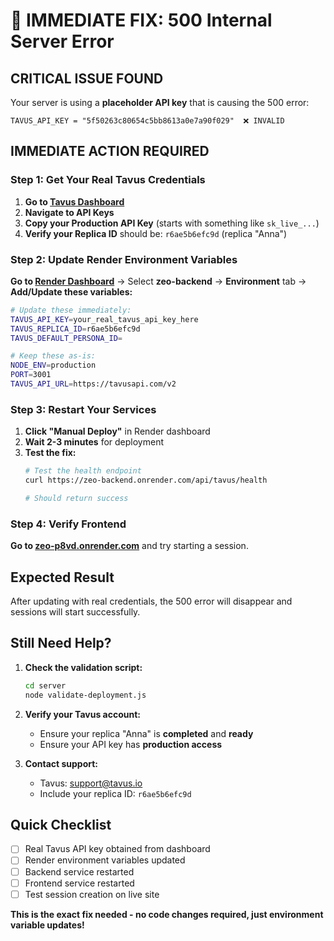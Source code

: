 # 🚨 IMMEDIATE FIX: 500 Internal Server Error

## **CRITICAL ISSUE FOUND**

Your server is using a **placeholder API key** that is causing the 500 error:

```
TAVUS_API_KEY = "5f50263c80654c5bb8613a0e7a90f029"  ❌ INVALID
```

## **IMMEDIATE ACTION REQUIRED**

### **Step 1: Get Your Real Tavus Credentials**

1. **Go to [Tavus Dashboard](https://dashboard.tavus.io)**
2. **Navigate to API Keys**
3. **Copy your Production API Key** (starts with something like `sk_live_...`)
4. **Verify your Replica ID** should be: `r6ae5b6efc9d` (replica "Anna")

### **Step 2: Update Render Environment Variables**

**Go to [Render Dashboard](https://dashboard.render.com)** → Select **zeo-backend** → **Environment** tab → **Add/Update these variables:**

```bash
# Update these immediately:
TAVUS_API_KEY=your_real_tavus_api_key_here
TAVUS_REPLICA_ID=r6ae5b6efc9d
TAVUS_DEFAULT_PERSONA_ID=

# Keep these as-is:
NODE_ENV=production
PORT=3001
TAVUS_API_URL=https://tavusapi.com/v2
```

### **Step 3: Restart Your Services**

1. **Click "Manual Deploy"** in Render dashboard
2. **Wait 2-3 minutes** for deployment
3. **Test the fix:**
   ```bash
   # Test the health endpoint
   curl https://zeo-backend.onrender.com/api/tavus/health
   
   # Should return success
   ```

### **Step 4: Verify Frontend**

**Go to [zeo-p8vd.onrender.com](https://zeo-p8vd.onrender.com)** and try starting a session.

## **Expected Result**

After updating with real credentials, the 500 error will disappear and sessions will start successfully.

## **Still Need Help?**

1. **Check the validation script:**
   ```bash
   cd server
   node validate-deployment.js
   ```

2. **Verify your Tavus account:**
   - Ensure your replica "Anna" is **completed** and **ready**
   - Ensure your API key has **production access**

3. **Contact support:**
   - Tavus: support@tavus.io
   - Include your replica ID: `r6ae5b6efc9d`

## **Quick Checklist**

- [ ] Real Tavus API key obtained from dashboard
- [ ] Render environment variables updated
- [ ] Backend service restarted
- [ ] Frontend service restarted
- [ ] Test session creation on live site

**This is the exact fix needed - no code changes required, just environment variable updates!**
